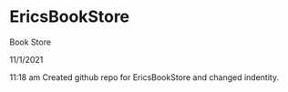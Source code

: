 # EricsBookStore
Book Store

11/1/2021 

11:18 am
Created github repo for EricsBookStore and changed indentity.

